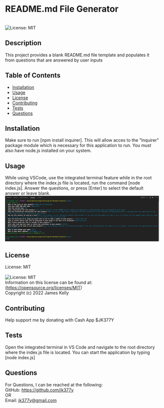 
# README.md File Generator
<br>![License: MIT](https://img.shields.io/badge/License-MIT-yellow.svg)

## Description
This project provides a blank README.md file template and populates it from questions that are answered by user inputs

## Table of Contents
- [Installation](#installation)
- [Usage](#usage)
- [License](#license)
- [Contributing](#contributing)
- [Tests](#tests)
- [Questions](#questions)

## Installation
Make sure to run [npm install inquirer]. This will allow acces to the "Inquirer" package module which is necessary for this application to run. You must also have node.js installed on your system.

## Usage
While using VSCode, use the integrated terminal feature while in the root directory where the index.js file is located, run the command [node index.js]. Answer the questions, or press [Enter] to select the default answer or leave blank.
<br>![demo screenshot](./images/demo.JPG)

## License
License: MIT
<br><br>![License: MIT](https://img.shields.io/badge/License-MIT-yellow.svg)
<br>Information on this license can be found at: (https://opensource.org/licenses/MIT)
<br>Copyright (c) 2022 James Kelly

## Contributing
Help support me by donating with Cash App $JK377Y

## Tests
Open the integrated terminal in VS Code and navigate to the root directory where the index.js file is located.  You can start the application by typing [node index.js]

## Questions
For Questions, I can be reached at the following:
<br>GitHub:  https://github.com/jk377y
<br>OR
<br>Email:  jk377y@gmail.com

